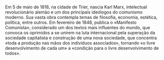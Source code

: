 Em 5 de maio de 1818, na cidade de Trier, nascia Karl Marx, intelectual revolucionário alemão e um dos principais ideólogos do comunismo moderno. Sua vasta obra contempla temas de filosofia, economia, estética, política, entre outros. Em fevereiro de 1848, publica o «Manifesto Comunista», considerado um dos textos mais influentes do mundo, que convoca os oprimidos a se unirem na luta internacional pela superação da sociedade capitalista e construção de uma nova sociedade, que concentra «toda a produção nas mãos dos indivíduos associados», tornando «o livre desenvolvimento de cada um» a «condição para o livre desenvolvimento de todos».
